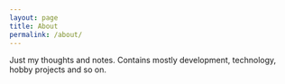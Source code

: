 ```yaml
---
layout: page
title: About
permalink: /about/
---
```


Just my thoughts and notes. Contains mostly development, technology, hobby projects and so on.

